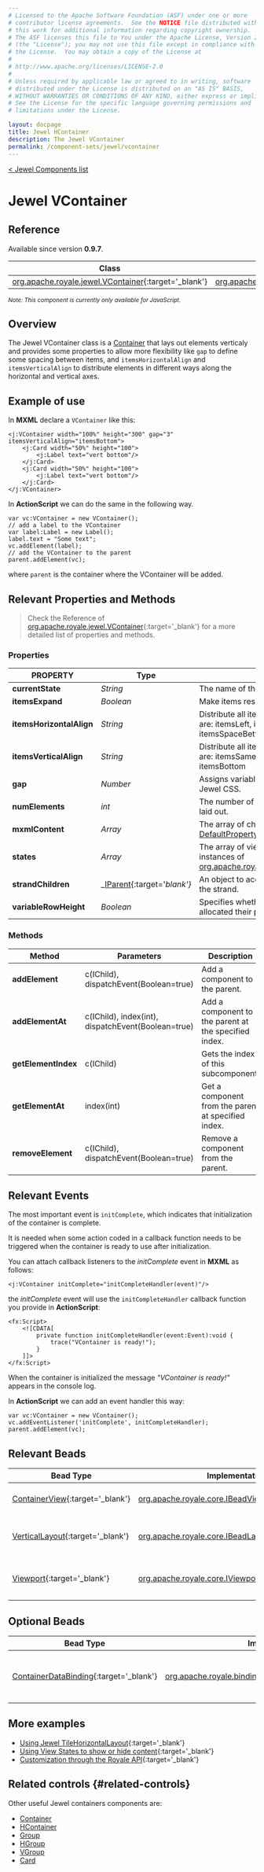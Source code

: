 ```yaml
---
# Licensed to the Apache Software Foundation (ASF) under one or more
# contributor license agreements.  See the NOTICE file distributed with
# this work for additional information regarding copyright ownership.
# The ASF licenses this file to You under the Apache License, Version 2.0
# (the "License"); you may not use this file except in compliance with
# the License.  You may obtain a copy of the License at
# 
# http://www.apache.org/licenses/LICENSE-2.0
# 
# Unless required by applicable law or agreed to in writing, software
# distributed under the License is distributed on an "AS IS" BASIS,
# WITHOUT WARRANTIES OR CONDITIONS OF ANY KIND, either express or implied.
# See the License for the specific language governing permissions and
# limitations under the License.

layout: docpage
title: Jewel HContainer
description: The Jewel VContainer
permalink: /component-sets/jewel/vcontainer
---
```

[< Jewel Components list](component-sets/jewel)

# Jewel VContainer

## Reference

Available since version __0.9.7__.

| Class                 	    | Extends                           |
|------------------------------	|----------------------------------	|
| [org.apache.royale.jewel.VContainer](https://royale.apache.org/asdoc/index.html#!org.apache.royale.jewel/VContainer){:target='_blank'} | [org.apache.royale.jewel.supportClasses.container.AlignmentItemsContainerWithGap](https://royale.apache.org/asdoc/index.html#!org.apache.royale.jewel.supportClasses.container/AlignmentItemsContainerWithGap){:target='_blank'} |

<sup>_Note: This component is currently only available for JavaScript._</sup>

## Overview

The Jewel VContainer class is a [Container](component-sets/jewel/container) that lays out elements verticaly and provides some properties to allow more flexibility like `gap` to define some spacing between items, and `itemsHorizontalAlign` and `itemsVerticalAlign` to distribute elements in different ways along the horizontal and vertical axes.

## Example of use

In __MXML__ declare a `VContainer` like this:

```mxml
<j:VContainer width="100%" height="300" gap="3" itemsVerticalAlign="itemsBottom">
    <j:Card width="50%" height="100">
        <j:Label text="vert bottom"/>
    </j:Card>
    <j:Card width="50%" height="100">
        <j:Label text="vert bottom"/>
    </j:Card>
</j:VContainer>
```

In __ActionScript__ we can do the same in the following way. 

```as3
var vc:VContainer = new VContainer();
// add a label to the VContainer
var label:Label = new Label();
label.text = "Some text";
vc.addElement(label);
// add the VContainer to the parent
parent.addElement(vc);
```

where `parent` is the container where the VContainer will be added.

## Relevant Properties and Methods

> Check the Reference of [org.apache.royale.jewel.VContainer](https://royale.apache.org/asdoc/index.html#!org.apache.royale.jewel/VContainer){:target='_blank'} for a more detailed list of properties and methods.

### Properties

| PROPERTY 	                | Type   	 | Description                                                                                           |
|-------------------------- |------------| ------------------------------------------------------------------------------------------------------|
| __currentState__          | _String_ 	 | The name of the current state.                                                                        |
| __itemsExpand__           | _Boolean_  | Make items resize to the fill all container space.                                                    |
| __itemsHorizontalAlign__  | _String_ 	 | Distribute all items horizontaly. Possible values are: itemsLeft, itemsCenter, itemsRight, itemsSpaceBetween, itemsSpaceAround   |
| __itemsVerticalAlign__  | _String_ 	 | Distribute all items verticaly. Possible values are: itemsSameHeight, itemsCenter, itemsTop, itemsBottom |
| __gap__                   | _Number_ 	 | Assigns variable gap in steps predefined in Jewel CSS.                                                |
| __numElements__           | _int_   	 | The number of element children that can be laid out.                                                  |
| __mxmlContent__           | _Array_ 	 | The array of childs for this container. Is the [DefaultProperty](features/as3/metadata#default-property). |
| __states__                | _Array_ 	 | The array of view states. These should be instances of [org.apache.royale.states.State](https://royale.apache.org/asdoc/index.html#!org.apache.royale.states/State){:target='_blank'}|
| __strandChildren__        | _[IParent](https://royale.apache.org/asdoc/index.html#!org.apache.royale.core/IParent){:target='_blank'}_ 	| An object to access the immediate children of the strand. |
| __variableRowHeight__     | _Boolean_ 	 | Specifies whether layout elements are allocated their preferred height.                               |

### Methods

| Method    	       | Parameters                                                     |Description                                            |
|----------------------|----------------------------------------------------------------|-------------------------------------------------------|
| __addElement__   	   | c(IChild), dispatchEvent(Boolean=true) 	                    | Add a component to the parent.	                    |
| __addElementAt__     | c(IChild), index(int), dispatchEvent(Boolean=true) 	        | Add a component to the parent at the specified index.	|
| __getElementIndex__  | c(IChild)                                           	        | Gets the index of this subcomponent.	                |
| __getElementAt__     | index(int)                                         	        | Get a component from the parent at specified index.	|
| __removeElement__    | c(IChild), dispatchEvent(Boolean=true) 	                    | Remove a component from the parent.	                |

## Relevant Events

The most important event is `initComplete`, which indicates that initialization of the container is complete.

It is needed when some action coded in a callback function needs to be triggered when the container is ready to use after initialization.

You can attach callback listeners to the _initComplete_ event in __MXML__ as follows:

```mxml
<j:VContainer initComplete="initCompleteHandler(event)"/>
```

the _initComplete_ event will use the `initCompleteHandler` callback function you provide in __ActionScript__:

```mxml
<fx:Script>
    <![CDATA[      
        private function initCompleteHandler(event:Event):void {
            trace("VContainer is ready!");
        }
    ]]>
</fx:Script>
```

When the container is initialized the message _"VContainer is ready!"_ appears in the console log.

In __ActionScript__ we can add an event handler this way: 

```as3
var vc:VContainer = new VContainer();
vc.addEventListener('initComplete', initCompleteHandler);
parent.addElement(vc);
```

## Relevant Beads

| Bead Type       	| Implementation                               	  | Description                                     |
|-----------------	|------------------------------------------------ |------------------------------------------------	|
| [ContainerView](https://royale.apache.org/asdoc/index.html#!org.apache.royale.html.beads/ContainerView){:target='_blank'}      	| [org.apache.royale.core.IBeadView](https://royale.apache.org/asdoc/index.html#!org.apache.royale.core/IBeadView){:target='_blank'} | This is the default view bead.	|
| [VerticalLayout](https://royale.apache.org/asdoc/index.html#!org.apache.royale.jewel.beads.layouts/VerticalLayout){:target='_blank'}      	| [org.apache.royale.core.IBeadLayout](https://royale.apache.org/asdoc/index.html#!org.apache.royale.core/IBeadLayout){:target='_blank'} | This is the default layout bead.	|
| [Viewport](https://royale.apache.org/asdoc/index.html#!org.apache.royale.jewel.supportClasses/Viewport){:target='_blank'}      	| [org.apache.royale.core.IViewport](https://royale.apache.org/asdoc/index.html#!org.apache.royale.core/IViewport){:target='_blank'} | Define the area that display content.	|

## Optional Beads

| Bead Type       	| Implementation                               	  | Description                                     |
|-----------------	|------------------------------------------------ |------------------------------------------------	|
| [ContainerDataBinding](https://royale.apache.org/asdoc/index.html#!org.apache.royale.binding/ContainerDataBinding){:target='_blank'}      	| [org.apache.royale.binding.DataBindingBase](https://royale.apache.org/asdoc/index.html#!org.apache.royale.binding/DataBindingBase){:target='_blank'} | Provide binding capabilities to the container.	|

## More examples

* [Using Jewel TileHorizontalLayout](https://royale.codeoscopic.com/using-jewel-tilehorizontallayout/){:target='_blank'}
* [Using View States to show or hide content](https://royale.codeoscopic.com/using-view-states-to-show-or-hide-content/){:target='_blank'}
* [Customization through the Royale API](https://royale.codeoscopic.com/customization-through-the-royale-api/){:target='_blank'}

## Related controls {#related-controls}

Other useful Jewel containers components are:

* [Container](component-sets/jewel/container)
* [HContainer](component-sets/jewel/hcontainer)
* [Group](component-sets/jewel/group)
* [HGroup](component-sets/jewel/hgroup)
* [VGroup](component-sets/jewel/vgroup)
* [Card](component-sets/jewel/card)





